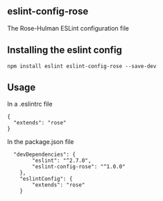 ## eslint-config-rose
The Rose-Hulman ESLint configuration file

## Installing the eslint config
```
npm install eslint eslint-config-rose --save-dev
```
## Usage
In a .eslintrc file
```
{
  "extends": "rose"
}
```
In the package.json file
```
  "devDependencies": {
		"eslint": "^2.7.0",
		"eslint-config-rose": "^1.0.0"
	},
	"eslintConfig": {
		"extends": "rose"
	}
```

